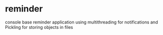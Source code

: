 # reminder
console base reminder application
using multithreading for notifications
and Pickling for storing objects in files

